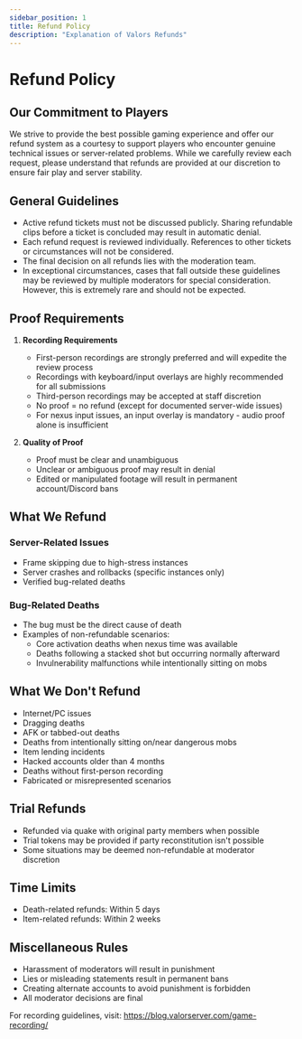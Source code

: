 ```yaml
---
sidebar_position: 1
title: Refund Policy
description: "Explanation of Valors Refunds"
---
```


# Refund Policy

## Our Commitment to Players
We strive to provide the best possible gaming experience and offer our refund system as a courtesy to support players who encounter genuine technical issues or server-related problems. While we carefully review each request, please understand that refunds are provided at our discretion to ensure fair play and server stability.

## General Guidelines
- Active refund tickets must not be discussed publicly. Sharing refundable clips before a ticket is concluded may result in automatic denial.
- Each refund request is reviewed individually. References to other tickets or circumstances will not be considered.
- The final decision on all refunds lies with the moderation team.
- In exceptional circumstances, cases that fall outside these guidelines may be reviewed by multiple moderators for special consideration. However, this is extremely rare and should not be expected.

## Proof Requirements
1. **Recording Requirements**
   - First-person recordings are strongly preferred and will expedite the review process
   - Recordings with keyboard/input overlays are highly recommended for all submissions
   - Third-person recordings may be accepted at staff discretion
   - No proof = no refund (except for documented server-wide issues)
   - For nexus input issues, an input overlay is mandatory - audio proof alone is insufficient

2. **Quality of Proof**
   - Proof must be clear and unambiguous
   - Unclear or ambiguous proof may result in denial
   - Edited or manipulated footage will result in permanent account/Discord bans

## What We Refund

### Server-Related Issues
- Frame skipping due to high-stress instances
- Server crashes and rollbacks (specific instances only)
- Verified bug-related deaths

### Bug-Related Deaths
- The bug must be the direct cause of death
- Examples of non-refundable scenarios:
  - Core activation deaths when nexus time was available
  - Deaths following a stacked shot but occurring normally afterward
  - Invulnerability malfunctions while intentionally sitting on mobs

## What We Don't Refund
- Internet/PC issues
- Dragging deaths
- AFK or tabbed-out deaths
- Deaths from intentionally sitting on/near dangerous mobs
- Item lending incidents
- Hacked accounts older than 4 months
- Deaths without first-person recording
- Fabricated or misrepresented scenarios

## Trial Refunds
- Refunded via quake with original party members when possible
- Trial tokens may be provided if party reconstitution isn't possible
- Some situations may be deemed non-refundable at moderator discretion

## Time Limits
- Death-related refunds: Within 5 days
- Item-related refunds: Within 2 weeks

## Miscellaneous Rules
- Harassment of moderators will result in punishment
- Lies or misleading statements result in permanent bans
- Creating alternate accounts to avoid punishment is forbidden
- All moderator decisions are final

For recording guidelines, visit: https://blog.valorserver.com/game-recording/
